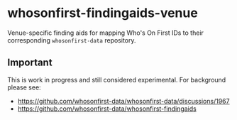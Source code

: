 # whosonfirst-findingaids-venue

Venue-specific finding aids for mapping Who's On First IDs to their corresponding `whosonfirst-data` repository.

## Important

This is work in progress and still considered experimental. For background please see:

* https://github.com/whosonfirst-data/whosonfirst-data/discussions/1967
* https://github.com/whosonfirst-data/whosonfirst-findingaids
